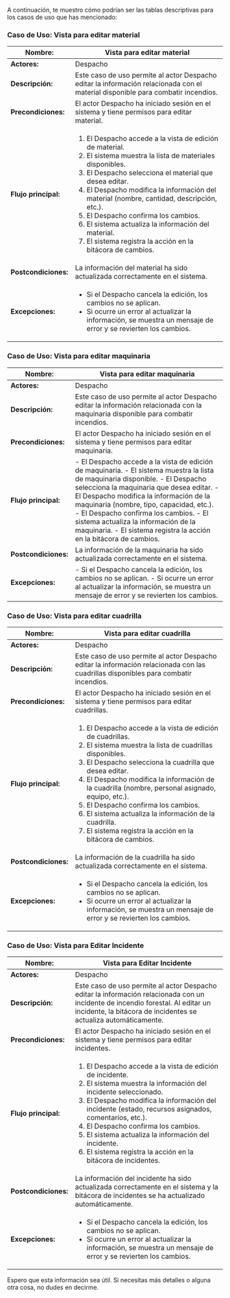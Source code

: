 A continuación, te muestro cómo podrían ser las tablas descriptivas para los casos de uso que has mencionado:

### Caso de Uso: Vista para editar material

| **Nombre:** | Vista para editar material |
| --- | --- |
| **Actores:** | Despacho |
| **Descripción:** | Este caso de uso permite al actor Despacho editar la información relacionada con el material disponible para combatir incendios. |
| **Precondiciones:** | El actor Despacho ha iniciado sesión en el sistema y tiene permisos para editar material. |
| **Flujo principal:** |<ol><li> El Despacho accede a la vista de edición de material.</li><li> El sistema muestra la lista de materiales disponibles.</li><li> El Despacho selecciona el material que desea editar.</li><li> El Despacho modifica la información del material (nombre, cantidad, descripción, etc.).</li><li> El Despacho confirma los cambios.</li><li> El sistema actualiza la información del material.</li><li> El sistema registra la acción en la bitácora de cambios.</li></ol> |
| **Postcondiciones:** | La información del material ha sido actualizada correctamente en el sistema. |
| **Excepciones:** |<ul><li> Si el Despacho cancela la edición, los cambios no se aplican.</li><li> Si ocurre un error al actualizar la información, se muestra un mensaje de error y se revierten los cambios.</li></ul> |

### Caso de Uso: Vista para editar maquinaria

| **Nombre:** | Vista para editar maquinaria |
| --- | --- |
| **Actores:** | Despacho |
| **Descripción:** | Este caso de uso permite al actor Despacho editar la información relacionada con la maquinaria disponible para combatir incendios. |
| **Precondiciones:** | El actor Despacho ha iniciado sesión en el sistema y tiene permisos para editar maquinaria. |
| **Flujo principal:** | - El Despacho accede a la vista de edición de maquinaria. - El sistema muestra la lista de maquinaria disponible. - El Despacho selecciona la maquinaria que desea editar. - El Despacho modifica la información de la maquinaria (nombre, tipo, capacidad, etc.). - El Despacho confirma los cambios. - El sistema actualiza la información de la maquinaria. - El sistema registra la acción en la bitácora de cambios. |
| **Postcondiciones:** | La información de la maquinaria ha sido actualizada correctamente en el sistema. |
| **Excepciones:** | - Si el Despacho cancela la edición, los cambios no se aplican. - Si ocurre un error al actualizar la información, se muestra un mensaje de error y se revierten los cambios. |

### Caso de Uso: Vista para editar cuadrilla

| **Nombre:** | Vista para editar cuadrilla |
| --- | --- |
| **Actores:** | Despacho |
| **Descripción:** | Este caso de uso permite al actor Despacho editar la información relacionada con las cuadrillas disponibles para combatir incendios. |
| **Precondiciones:** | El actor Despacho ha iniciado sesión en el sistema y tiene permisos para editar cuadrillas. |
| **Flujo principal:** |<ol><li> El Despacho accede a la vista de edición de cuadrillas.</li><li> El sistema muestra la lista de cuadrillas disponibles.</li><li> El Despacho selecciona la cuadrilla que desea editar.</li><li> El Despacho modifica la información de la cuadrilla (nombre, personal asignado, equipo, etc.).</li><li> El Despacho confirma los cambios.</li><li> El sistema actualiza la información de la cuadrilla.</li><li> El sistema registra la acción en la bitácora de cambios.</li></ol> |
| **Postcondiciones:** | La información de la cuadrilla ha sido actualizada correctamente en el sistema. |
| **Excepciones:** |<ul><li> Si el Despacho cancela la edición, los cambios no se aplican.</li><li> Si ocurre un error al actualizar la información, se muestra un mensaje de error y se revierten los cambios.</li></ul> |

### Caso de Uso: Vista para Editar Incidente

| **Nombre:** | Vista para Editar Incidente |
| --- | --- |
| **Actores:** | Despacho |
| **Descripción:** | Este caso de uso permite al actor Despacho editar la información relacionada con un incidente de incendio forestal. Al editar un incidente, la bitácora de incidentes se actualiza automáticamente. |
| **Precondiciones:** | El actor Despacho ha iniciado sesión en el sistema y tiene permisos para editar incidentes. |
| **Flujo principal:** |<ol><li> El Despacho accede a la vista de edición de incidente.</li><li> El sistema muestra la información del incidente seleccionado.</li><li> El Despacho modifica la información del incidente (estado, recursos asignados, comentarios, etc.).</li><li> El Despacho confirma los cambios.</li><li> El sistema actualiza la información del incidente.</li><li> El sistema registra la acción en la bitácora de incidentes.</li></ol> |
| **Postcondiciones:** | La información del incidente ha sido actualizada correctamente en el sistema y la bitácora de incidentes se ha actualizado automáticamente. |
| **Excepciones:** |<ul><li> Si el Despacho cancela la edición, los cambios no se aplican.</li><li> Si ocurre un error al actualizar la información, se muestra un mensaje de error y se revierten los cambios.</li></ul> |

Espero que esta información sea útil. Si necesitas más detalles o alguna otra cosa, no dudes en decirme.
